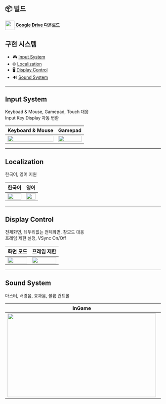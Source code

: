 ## 📦 빌드
[<img src="https://upload.wikimedia.org/wikipedia/commons/d/da/Google_Drive_logo.png" width="30" align="center">  **Google Drive 다운로드**](https://drive.google.com/drive/folders/1ItREpTPzhmXXabvU1sNWpz8sKxBLydrc?usp=drive_link)


## 구현 시스템
- 🎮 [Input System](#input-system)
- 🌐 [Localization](#localization)
- 🖥️ [Display Control](#display-control)
- 🔊 [Sound System](#sound-system)

---

## Input System
Keyboad & Mouse, Gamepad, Touch 대응<br>
Input Key Display 자동 변환

| Keyboard & Mouse | Gamepad |
| --- | --- |
| <img src="https://github.com/user-attachments/assets/23cb2b24-128f-4dc3-b777-c18cc74d7f0f" width="100%"> | <img src="https://github.com/user-attachments/assets/3b6e1531-23a8-4cf4-b457-a2ce3c8b661c" width="100%"> |

---

## Localization
한국어, 영어 지원

| 한국어 | 영어 |
| --- | --- |
| <img src="https://github.com/user-attachments/assets/457e1a8e-5689-4cfd-a122-953de55ae4c5" width="100%"> | <img src="https://github.com/user-attachments/assets/0e23b907-2ba9-4aa8-83ae-c491385e6e27" width="100%"> |

---

## Display Control
전체화면, 테두리없는 전체화면, 창모드 대응<br>
프레임 제한 설정, VSync On/Off

| 화면 모드 | 프레임 제한 |
| --- | --- |
| <img src="https://github.com/user-attachments/assets/87bb442a-67eb-4c76-949b-1242d9132c9a" width="100%"> | <img src="https://github.com/user-attachments/assets/db6d3314-8bcd-488f-954a-0ac1d29125c0" width="100%"> |

---

## Sound System
마스터, 배경음, 효과음,  볼륨 컨트롤

| InGame | Editor Inspector |
| --- | --- |
| <img src="https://github.com/user-attachments/assets/ae46598e-4053-4324-abbc-e0e16a4d1b1f" width="480" height="270"> | <img src="https://github.com/user-attachments/assets/432da03e-427d-4be4-a14a-822ddd70a7ee" width="480" height="270"> |
